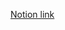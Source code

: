 [Notion link](https://amplified-custard-139.notion.site/2022-4-18-10-7-db217a45011746c2bc33ffd93cba676b)
